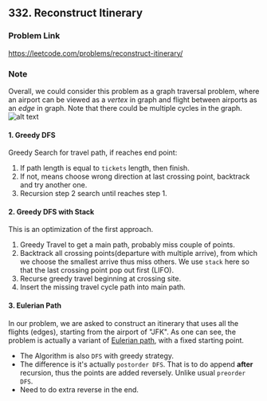 ## 332. Reconstruct Itinerary

### Problem Link 
https://leetcode.com/problems/reconstruct-itinerary/

### Note
Overall, we could consider this problem as a graph traversal problem, where an airport can be viewed as a *vertex* in 
graph and flight between airports as an *edge* in graph. Note that there could be multiple cycles in the graph.
![alt text](https://leetcode.com/problems/reconstruct-itinerary/Figures/332/332_graph.png)

#### 1. Greedy DFS 
Greedy Search for travel path, if reaches end point:
1. If path length is equal to `tickets` length, then finish.
2. If not, means choose wrong direction at last crossing point, backtrack and try another one. 
3. Recursion step 2 search until reaches step 1.

#### 2. Greedy DFS with Stack
This is an optimization of the first approach.
1. Greedy Travel to get a main path, probably miss couple of points.
2. Backtrack all crossing points(departure with multiple arrive), from which we choose the smallest arrive thus miss
 others. We use `stack` here so that the last crossing point pop out first (LIFO).
3. Recurse greedy travel beginning at crossing site.
4. Insert the missing travel cycle path into main path.

#### 3. Eulerian Path
In our problem, we are asked to construct an itinerary that uses all the flights (edges), starting from the airport of 
"JFK". As one can see, the problem is actually a variant of [Eulerian path](https://en.wikipedia.org/wiki/Eulerian_path), 
with a fixed starting point.

- The Algorithm is also `DFS` with greedy strategy. 
- The difference is it's actually `postorder DFS`. That is to do append **after** recursion, thus the points are
 added reversely. Unlike usual `preorder DFS`.
- Need to do extra reverse in the end.
    
